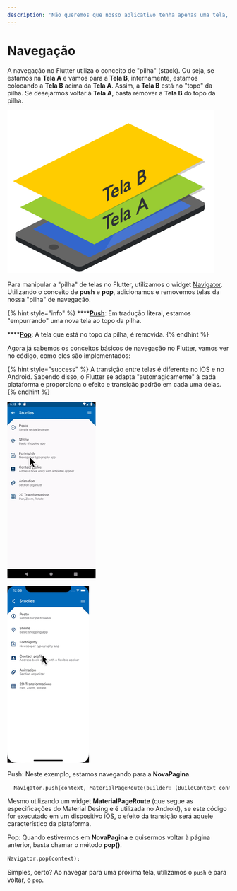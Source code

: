 ```yaml
---
description: 'Não queremos que nosso aplicativo tenha apenas uma tela, certo?'
---
```


# Navegação

A navegação no Flutter utiliza o conceito de "pilha" \(stack\). Ou seja, se estamos na **Tela A** e vamos para a **Tela B**, internamente, estamos colocando a **Tela B** acima da **Tela A**. Assim, a **Tela B** está no "topo" da pilha. Se desejarmos voltar à **Tela A**, basta remover a **Tela B** do topo da pilha.

![](../.gitbook/assets/flutter-navegacao.png)

Para manipular a "pilha" de telas no Flutter, utilizamos o widget [Navigator](https://api.flutter.dev/flutter/widgets/Navigator-class.html). Utilizando o conceito de **push** e **pop**, adicionamos e removemos telas da nossa "pilha" de navegação.

{% hint style="info" %}
\*\*\*\*[**Push**](https://api.flutter.dev/flutter/widgets/Navigator/push.html): Em tradução literal, estamos "empurrando" uma nova tela ao topo da pilha.

\*\*\*\*[**Pop**](https://api.flutter.dev/flutter/widgets/Navigator/pop.html): A tela que está no topo da pilha, é removida.
{% endhint %}

Agora já sabemos os conceitos básicos de navegação no Flutter, vamos ver no código, como eles são implementados:

{% hint style="success" %}
A transição entre telas é diferente no iOS e no Android. Sabendo disso, o Flutter se adapta "automagicamente" à cada plataforma e proporciona o efeito e transição padrão em cada uma delas.
{% endhint %}

![Android](../.gitbook/assets/navigation-android.gif)

![iOS](../.gitbook/assets/navigation-ios.gif)

Push: Neste exemplo, estamos navegando para a **NovaPagina**.

```dart
  Navigator.push(context, MaterialPageRoute(builder: (BuildContext context) => NovaPagina()));
```

Mesmo utilizando um widget **MaterialPageRoute** \(que segue as especificações do Material Desing e é utilizada no Android\), se este código for executado em um dispositivo iOS, o efeito da transição será aquele característico da plataforma.

Pop: Quando estivermos em **NovaPagina** e quisermos voltar à página anterior, basta chamar o método **pop\(\)**.

```dart
Navigator.pop(context);
```

Simples, certo? Ao navegar para uma próxima tela, utilizamos o `push` e para voltar, o `pop`.

